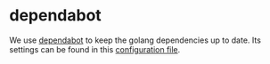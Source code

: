 # dependabot

We use [dependabot] to keep the golang dependencies up to date. Its settings can
be found in this [configuration file].

[dependabot]: https://github.com/dependabot
[configuration file]: ../../.github/dependabot.yml
